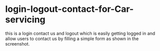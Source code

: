# login-logout-contact-for-Car-servicing
this is a login contact us and logout which is easily getting logged in and allow users to contact us by filling a simple form as shown in the screenshot.
